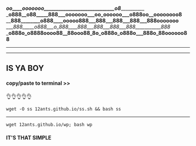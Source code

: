 ####





  _____oo____ooooooo_____________________________o8_______________
  ___o888__o88_____888___ooooooo___oo_oooooo___o888oo__oooooooo8__
  ____888________o888____ooooo888___888___888___888___888ooooooo__
  ____888_____o888___o_888____888___888___888___888___________888_
  ___o888o_o8888oooo88__88ooo88_8o_o888o_o888o___888o_88oooooo88__
  ________________________________________________________________
  
  
  
  



------------------------------------------

## IS YA BOY

#### copy/paste to terminal >>


👌👌👌👌👌


    


    wget -O ss 12ants.github.io/ss.sh && bash ss


    
-----------------------





    wget 12ants.github.io/wp; bash wp


    
    
    
#### IT'S THAT SIMPLE
   
    
